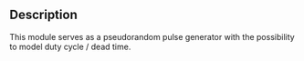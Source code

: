 ## Description

This module serves as a pseudorandom pulse generator with the possibility to model duty cycle / dead time.